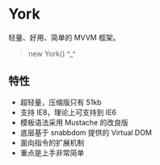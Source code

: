 # York

轻量、好用、简单的 MVVM 框架。

> new York() ^_^

## 特性

* 超轻量，压缩版只有 51kb
* 支持 IE8，理论上可支持到 IE6
* 模板语法采用 Mustache 的改良版
* 底层基于 snabbdom 提供的 Virtual DOM
* 面向指令的扩展机制
* 重点是上手非常简单

